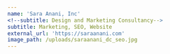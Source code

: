 ```yaml
---
name: 'Sara Anani, Inc'
<!--subtitle: Design and Marketing Consultancy-->
subtitle: Marketing, SEO, Website
external_url: 'https://saraanani.com'
image_path: /uploads/saraanani_dc_seo.jpg
---
```



